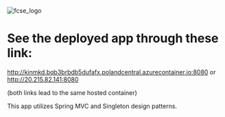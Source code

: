 ![fcse_logo](https://finki.ukim.mk/sites/default/files/logo_10.png)

# See the deployed app through these link: 
http://kinmkd.bqb3brbdb5dufafx.polandcentral.azurecontainer.io:8080
or
http://20.215.82.141:8080

(both links lead to the same hosted container)

This app utilizes Spring MVC and Singleton design patterns.
